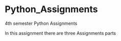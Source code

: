 # Python_Assignments
4th semester Python Assignments

In this assignment there are three Assignments parts

